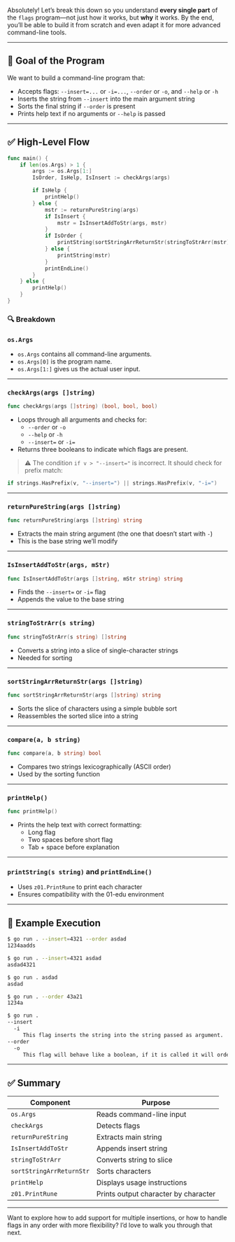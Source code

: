 Absolutely! Let’s break this down so you understand **every single part** of the `flags` program—not just how it works, but **why** it works. By the end, you’ll be able to build it from scratch and even adapt it for more advanced command-line tools.

---

## 🧠 Goal of the Program

We want to build a command-line program that:

- Accepts flags: `--insert=...` or `-i=...`, `--order` or `-o`, and `--help` or `-h`
- Inserts the string from `--insert` into the main argument string
- Sorts the final string if `--order` is present
- Prints help text if no arguments or `--help` is passed

---

## ✅ High-Level Flow

```go
func main() {
	if len(os.Args) > 1 {
		args := os.Args[1:]
		IsOrder, IsHelp, IsInsert := checkArgs(args)

		if IsHelp {
			printHelp()
		} else {
			mstr := returnPureString(args)
			if IsInsert {
				mstr = IsInsertAddToStr(args, mstr)
			}
			if IsOrder {
				printString(sortStringArrReturnStr(stringToStrArr(mstr)))
			} else {
				printString(mstr)
			}
			printEndLine()
		}
	} else {
		printHelp()
	}
}
```

### 🔍 Breakdown

### `os.Args`

- `os.Args` contains all command-line arguments.
- `os.Args[0]` is the program name.
- `os.Args[1:]` gives us the actual user input.

---

### `checkArgs(args []string)`

```go
func checkArgs(args []string) (bool, bool, bool)
```

- Loops through all arguments and checks for:
  - `--order` or `-o`
  - `--help` or `-h`
  - `--insert=` or `-i=`
- Returns three booleans to indicate which flags are present.

> ⚠️ The condition `if v > "--insert="` is incorrect. It should check for prefix match:
```go
if strings.HasPrefix(v, "--insert=") || strings.HasPrefix(v, "-i=")
```

---

### `returnPureString(args []string)`

```go
func returnPureString(args []string) string
```

- Extracts the main string argument (the one that doesn’t start with `-`)
- This is the base string we’ll modify

---

### `IsInsertAddToStr(args, mStr)`

```go
func IsInsertAddToStr(args []string, mStr string) string
```

- Finds the `--insert=` or `-i=` flag
- Appends the value to the base string

---

### `stringToStrArr(s string)`

```go
func stringToStrArr(s string) []string
```

- Converts a string into a slice of single-character strings
- Needed for sorting

---

### `sortStringArrReturnStr(args []string)`

```go
func sortStringArrReturnStr(args []string) string
```

- Sorts the slice of characters using a simple bubble sort
- Reassembles the sorted slice into a string

---

### `compare(a, b string)`

```go
func compare(a, b string) bool
```

- Compares two strings lexicographically (ASCII order)
- Used by the sorting function

---

### `printHelp()`

```go
func printHelp()
```

- Prints the help text with correct formatting:
  - Long flag
  - Two spaces before short flag
  - Tab + space before explanation

---

### `printString(s string)` and `printEndLine()`

- Uses `z01.PrintRune` to print each character
- Ensures compatibility with the 01-edu environment

---

## 🧪 Example Execution

```bash
$ go run . --insert=4321 --order asdad
1234aadds

$ go run . --insert=4321 asdad
asdad4321

$ go run . asdad
asdad

$ go run . --order 43a21
1234a

$ go run .
--insert
  -i
	 This flag inserts the string into the string passed as argument.
--order
  -o
	 This flag will behave like a boolean, if it is called it will order the argument.
```

---

## ✅ Summary

| Component | Purpose |
|----------|---------|
| `os.Args` | Reads command-line input |
| `checkArgs` | Detects flags |
| `returnPureString` | Extracts main string |
| `IsInsertAddToStr` | Appends insert string |
| `stringToStrArr` | Converts string to slice |
| `sortStringArrReturnStr` | Sorts characters |
| `printHelp` | Displays usage instructions |
| `z01.PrintRune` | Prints output character by character |

---

Want to explore how to add support for multiple insertions, or how to handle flags in any order with more flexibility? I’d love to walk you through that next.
